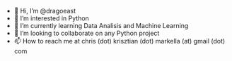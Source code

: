 - 👋 Hi, I’m @dragoeast
- 👀 I’m interested in Python
- 🌱 I’m currently learning Data Analisis and Machine Learning
- 💞️ I’m looking to collaborate on any Python project
- 📫 How to reach me at chris (dot) krisztian (dot) markella (at) gmail (dot) com

<!---
dragoeast/dragoeast is a ✨ special ✨ repository because its `README.md` (this file) appears on your GitHub profile.
You can click the Preview link to take a look at your changes.
--->
